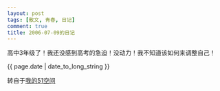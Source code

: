 ```yaml
---
layout: post
tags: [散文, 青春, 日记]
comment: true
title: 2006-07-09的日记
---
```


高中3年级了！我还没感到高考的急迫！没动力！我不知道该如何来调整自己！

<p>{{ page.date | date_to_long_string }}</p>

转自于[我的51空间](http://home.51.com/cailiwei712/diary/item/10000128.html)
